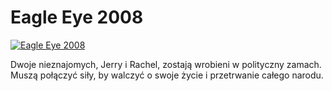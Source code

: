 Eagle Eye 2008 
=============
[![Eagle Eye 2008 ](http://vidos.pl/images/player.gif)](http://vidos.pl/eagle-eye-2008)

 Dwoje nieznajomych, Jerry i Rachel, zostają wrobieni w polityczny zamach. Muszą połączyć siły, by walczyć o swoje życie i przetrwanie całego narodu.
